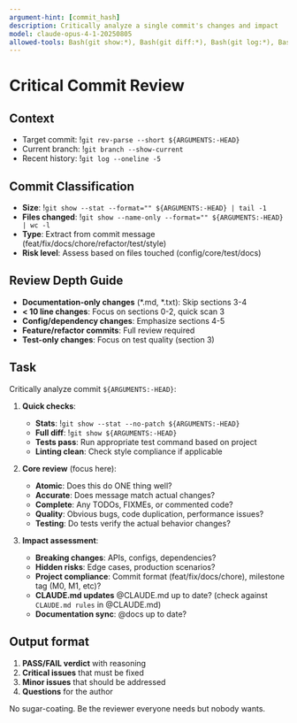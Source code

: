 ```yaml
---
argument-hint: [commit_hash]
description: Critically analyze a single commit's changes and impact
model: claude-opus-4-1-20250805
allowed-tools: Bash(git show:*), Bash(git diff:*), Bash(git log:*), Bash(git rev-parse:*)
---
```


# Critical Commit Review

## Context
- Target commit: !`git rev-parse --short ${ARGUMENTS:-HEAD}`
- Current branch: !`git branch --show-current`
- Recent history: !`git log --oneline -5`

## Commit Classification
- **Size**: !`git show --stat --format="" ${ARGUMENTS:-HEAD} | tail -1`
- **Files changed**: !`git show --name-only --format="" ${ARGUMENTS:-HEAD} | wc -l`
- **Type**: Extract from commit message (feat/fix/docs/chore/refactor/test/style)
- **Risk level**: Assess based on files touched (config/core/test/docs)

## Review Depth Guide
- **Documentation-only changes** (*.md, *.txt): Skip sections 3-4
- **< 10 line changes**: Focus on sections 0-2, quick scan 3
- **Config/dependency changes**: Emphasize sections 4-5
- **Feature/refactor commits**: Full review required
- **Test-only changes**: Focus on test quality (section 3)

## Task
Critically analyze commit `${ARGUMENTS:-HEAD}`:

1. **Quick checks**:
   - **Stats**: !`git show --stat --no-patch ${ARGUMENTS:-HEAD}`
   - **Full diff**: !`git show ${ARGUMENTS:-HEAD}`
   - **Tests pass**: Run appropriate test command based on project
   - **Linting clean**: Check style compliance if applicable

2. **Core review** (focus here):
   - **Atomic**: Does this do ONE thing well?
   - **Accurate**: Does message match actual changes?
   - **Complete**: Any TODOs, FIXMEs, or commented code?
   - **Quality**: Obvious bugs, code duplication, performance issues?
   - **Testing**: Do tests verify the actual behavior changes?

3. **Impact assessment**:
   - **Breaking changes**: APIs, configs, dependencies?
   - **Hidden risks**: Edge cases, production scenarios?
   - **Project compliance**: Commit format (feat/fix/docs/chore), milestone tag (M0, M1, etc)?
   - **CLAUDE.md updates** @CLAUDE.md up to date? (check against `CLAUDE.md rules` in @CLAUDE.md)
   - **Documentation sync**: @docs up to date?

## Output format
1. **PASS/FAIL verdict** with reasoning
2. **Critical issues** that must be fixed
3. **Minor issues** that should be addressed
4. **Questions** for the author

No sugar-coating. Be the reviewer everyone needs but nobody wants.
